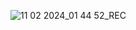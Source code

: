 ![11 02 2024_01 44 52_REC](https://github.com/mujtabahasa/Stop-watch/assets/112687565/ccbb9771-bcdb-4d33-9f52-ddcdcd1163a7)
